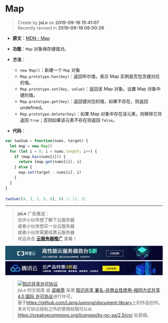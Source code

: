# Map

> Create by **jsLe** on **2019-09-16 15:41:07**  
> Recently revised in **2019-09-18 08:50:26**

- **原文**：[MDN - Map](https://developer.mozilla.org/zh-CN/docs/Web/JavaScript/Reference/Global_Objects/Map)

- **功能**：`Map` 对象保存键值对。

- **方法**：

  - `new Map()`：新建一个 `Map` 对象
  - `Map.prototype.has(key)`：返回布尔值。表示 Map 实例是否包含键对应的值。
  - `Map.prototype.set(key, value)`：返回该 Map 对象。设置 Map 对象中键的值。
  - `Map.prototype.get(key)`：返回键对应的值，如果不存在，则返回 undefined。
  - `Map.prototype.delete(key)`：如果 Map 对象中存在该元素，则移除它并返回 `true`；否则如果该元素不存在则返回 `false`。

- **代码**：

```js
var twoSum = function(nums, target) {
  let map = new Map()
  for (let i = 0; i < nums.length; i++) {
    if (map.has(nums[i])) {
      return [map.get(nums[i]), i]
    } else {
      map.set(target - nums[i], i)
    }
  }
}

twoSum([4, 3, 2, 5, 6], 8) // [1, 3]
```

---

> **jsLe** 广告推送：  
> 也许小伙伴想了解下云服务器  
> 或者小伙伴想买一台云服务器  
> 或者小伙伴需要续费云服务器  
> 欢迎点击 **[云服务器推广](https://github.com/LiangJunrong/document-library/blob/master/other-library/Monologue/%E7%A8%B3%E9%A3%9F%E8%89%B0%E9%9A%BE.md)** 查看！

[![图](../../../../public-repertory/img/z-small-seek-ali-3.jpg)](https://promotion.aliyun.com/ntms/act/qwbk.html?userCode=w7hismrh)
[![图](../../../../public-repertory/img/z-small-seek-tencent-2.jpg)](https://cloud.tencent.com/redirect.php?redirect=1014&cps_key=49f647c99fce1a9f0b4e1eeb1be484c9&from=console)

> <a rel="license" href="http://creativecommons.org/licenses/by-nc-sa/4.0/"><img alt="知识共享许可协议" style="border-width:0" src="https://i.creativecommons.org/l/by-nc-sa/4.0/88x31.png" /></a><br /><span xmlns:dct="http://purl.org/dc/terms/" property="dct:title">jsLe 的文档库</span> 由 <a xmlns:cc="http://creativecommons.org/ns#" href="https://github.com/LiangJunrong/document-library" property="cc:attributionName" rel="cc:attributionURL">梁峻荣</a> 采用 <a rel="license" href="http://creativecommons.org/licenses/by-nc-sa/4.0/">知识共享 署名-非商业性使用-相同方式共享 4.0 国际 许可协议</a>进行许可。<br />基于<a xmlns:dct="http://purl.org/dc/terms/" href="https://github.com/LiangJunrong/document-library" rel="dct:source">https://github.com/LiangJunrong/document-library</a>上的作品创作。<br />本许可协议授权之外的使用权限可以从 <a xmlns:cc="http://creativecommons.org/ns#" href="https://creativecommons.org/licenses/by-nc-sa/2.5/cn/" rel="cc:morePermissions">https://creativecommons.org/licenses/by-nc-sa/2.5/cn/</a> 处获得。
